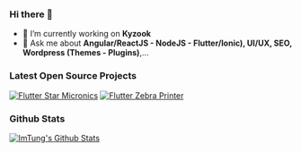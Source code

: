 ### Hi there 👋

- 🔭 I’m currently working on **Kyzook**
- 💬 Ask me about **Angular/ReactJS - NodeJS - Flutter/Ionic), UI/UX, SEO, Wordpress (Themes - Plugins)**,...

### Latest Open Source Projects

[![Flutter Star Micronics](https://github-readme-stats.vercel.app/api/pin/?username=ImTung&repo=flutter_star_micronics)](https://github.com/ImTung/flutter_star_micronics)
[![Flutter Zebra Printer](https://github-readme-stats.vercel.app/api/pin/?username=ImTung&repo=flutter_zebra_sdk)](https://github.com/ImTung/flutter_zebra_sdk)

### Github Stats

[![ImTung's Github Stats](https://github-readme-stats.vercel.app/api?username=ImTung&count_private=true&theme=default&show_icons=true)](https://github.com/ImTung)
